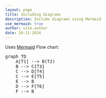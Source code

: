 ```yaml
---
layout: page
title: Including diagrams
description: Include diagrams using Mermaid
use_mermaid: true
author: site.author
date: 18-11-2024
---
```


Uses [Mermaid](https://mermaid.js.org/)
Flow chart:

<pre class="mermaid">
graph TD
    A[T1] --> B(T2)
    B --> C{T3}
    C --> D[T4]
    C --> E[T5]
    E --> B
    D --> F[T6]
    F --> B
</pre>	

